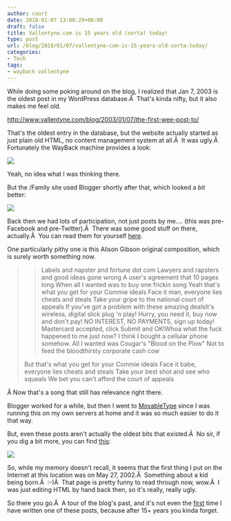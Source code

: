 ```yaml
---
author: court
date: 2018-01-07 13:00:29+00:00
draft: false
title: Vallentyne.com is 15 years old (sorta) today!
type: post
url: /blog/2018/01/07/vallentyne-com-is-15-years-old-sorta-today/
categories:
- Tech
tags:
- wayback vallentyne
---
```


While doing some poking around on the blog, I realized that Jan 7, 2003 is the oldest post in my WordPress database.Â  That's kinda nifty, but it also makes me feel old.

http://www.vallentyne.com/blog/2003/01/07/the-first-wee-post-to/

That's the oldest entry in the database, but the website actually started as just plain old HTML, no content management system at all.Â  It was ugly.Â  Fortunately the WayBack machine provides a look:

[![](http://www.vallentyne.com/blog/wp-content/uploads/2018/01/VTIoriginal-1024x222.png)
](http://www.vallentyne.com/blog/?attachment_id=3947)

Yeah, no idea what I was thinking there.

But the /Family site used Blogger shortly after that, which looked a _bit_ better:

[![](http://www.vallentyne.com/blog/wp-content/uploads/2018/01/ramblings-1024x616.png)
](http://www.vallentyne.com/blog/?attachment_id=3948)

Back then we had lots of participation, not just posts by me.... (this was pre-Facebook and pre-Twitter).Â  There was some good stuff on there, actually.Â  You can read them for yourself [here](http://web.archive.org/web/20030402162845/http://www.vallentyne.com:80/family/).

One particularly pithy one is this Alison Gibson original composition, which is surely worth something now.


<blockquote>

> 
> Labels and napster and fortune dot com
Lawyers and rapsters and good ideas gone wrong
A user's agreement that 10 pages long
When all I wanted was to buy one frickin song
Yeah that's what you get for your Commie ideals
Face it man, everyone lies cheats and steals
Take your gripe to the national court of appeals
If you've got a problem with these amazing dealsIt's wireless, digital slick plug 'n play!
Hurry, you need it, buy now and don't pay!
NO INTEREST, NO PAYMENTS, sign up today!
Mastercard accepted, click Submit and OK!Whoa what the fuck happened to me just now?
I think I bought a cellular phone somehow.
All I wanted was Cougar's "Blood on the Plow"
Not to feed the bloodthirsty corporate cash cow

But that's what you get for your Commie ideals
Face it babe, everyone lies cheats and steals
Take your best shot and see who squeals
We bet you can't afford the court of appeals


> 
> </blockquote>







Â Now that's a song that still has relevance right there.







Blogger worked for a while, but then I went to [MovableType](http://www.vallentyne.com/blog/2005/04/10/429/) since I was running this on my own servers at home and it was so much easier to do it that way.







But, even these posts aren't actually the oldest bits that existed.Â  No sir, if you dig a bit more, you can find [this](http://web.archive.org/web/20030417070201/http://www.vallentyne.com:80/family/news_archive.htm):







[![](http://www.vallentyne.com/blog/wp-content/uploads/2018/01/quinns-arrival-1024x789.png)
](http://www.vallentyne.com/blog/?attachment_id=3949)





So, while my memory doesn't recall, it seems that the first thing I put on the Internet at this location was on May 27, 2002.Â  Something about a kid being born.Â  :-)Â  That page is pretty funny to read through now, wow.Â  I was just editing HTML by hand back then, so it's really, really ugly.

So there you go.Â  A tour of the blog's past, and it's not even the [first](http://www.vallentyne.com/blog/2012/01/30/mundane-ramblings-retrospective-2003/) time I have written one of these posts, because after 15+ years you kinda forget.






